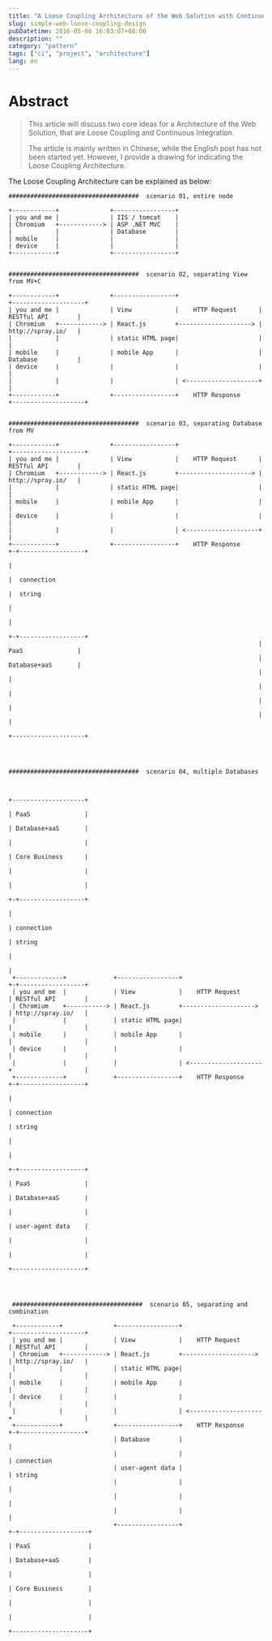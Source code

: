 ```yaml
---
title: "A Loose Coupling Architecture of the Web Solution with Continuous Integration"
slug: simple-web-loose-coupling-design
pubDatetime: 2016-05-06 16:03:07+08:00
description: ""
category: "pattern"
tags: ["ci", "project", "architecture"]
lang: en
---
```


# Abstract

> This article will discuss two core ideas for a Architecture of the Web Solution,
> that are Loose Coupling and Continuous Integration.
>
> The article is mainly written in Chinese, while the
> English post has not been started yet.
> However, I provide a drawing for indicating the Loose Coupling Architecture.

The Loose Coupling Architecture can be explained as below:

    ####################################  scenario 01, entire node

    +------------+              +-----------------+
    | you and me |              | IIS / tomcat    |
    | Chromium   +------------> | ASP .NET MVC    |
    |            |              | Database        |
    | mobile     |              |                 |
    | device     |              |                 |
    +------------+              +-----------------+


    ####################################  scenario 02, separating View from MV+C

    +------------+              +-----------------+                      +--------------------+
    | you and me |              | View            |    HTTP Request      | RESTful API        |
    | Chromium   +------------> | React.js        +--------------------> | http://spray.io/   |
    |            |              | static HTML page|                      |                    |
    | mobile     |              | mobile App      |                      | Database           |
    | device     |              |                 |                      |                    |
    |            |              |                 | <--------------------+                    |
    +------------+              +-----------------+    HTTP Response     +--------------------+


    ####################################  scenario 03, separating Database from MV

    +------------+              +-----------------+                      +--------------------+
    | you and me |              | View            |    HTTP Request      | RESTful API        |
    | Chromium   +------------> | React.js        +--------------------> | http://spray.io/   |
    |            |              | static HTML page|                      |                    |
    | mobile     |              | mobile App      |                      |                    |
    | device     |              |                 |                      |                    |
    |            |              |                 | <--------------------+                    |
    +------------+              +-----------------+    HTTP Response     +-+------------------+
                                                                           |
                                                                           |  connection
                                                                           |  string
                                                                           |
                                                                           |
                                                                         +-+------------------+
                                                                         | PaaS               |
                                                                         | Database+aaS       |
                                                                         |                    |
                                                                         |                    |
                                                                         |                    |
                                                                         |                    |
                                                                         +--------------------+




    ####################################  scenario 04, multiple Databases


                                                                          +--------------------+
                                                                          | PaaS               |
                                                                          | Database+aaS       |
                                                                          |                    |
                                                                          | Core Business      |
                                                                          |                    |
                                                                          |                    |
                                                                          +-+------------------+
                                                                            |
                                                                            | connection
                                                                            | string
                                                                            |
                                                                            |
     +-------------+             +-----------------+                      +-+------------------+
     | you and me  |             | View            |    HTTP Request      | RESTful API        |
     | Chromium    +-----------> | React.js        +--------------------> | http://spray.io/   |
     |             |             | static HTML page|                      |                    |
     | mobile      |             | mobile App      |                      |                    |
     | device      |             |                 |                      |                    |
     |             |             |                 | <--------------------+                    |
     +-------------+             +-----------------+    HTTP Response     +-+------------------+
                                                                            |
                                                                            | connection
                                                                            | string
                                                                            |
                                                                            |
                                                                          +-+------------------+
                                                                          | PaaS               |
                                                                          | Database+aaS       |
                                                                          |                    |
                                                                          | user-agent data    |
                                                                          |                    |
                                                                          |                    |
                                                                          +--------------------+




     ####################################  scenario 05, separating and combination

     +------------+              +-----------------+                      +--------------------+
     | you and me |              | View            |    HTTP Request      | RESTful API        |
     | Chromium   +------------> | React.js        +--------------------> | http://spray.io/   |
     |            |              | static HTML page|                      |                    |
     | mobile     |              | mobile App      |                      |                    |
     | device     |              |                 |                      |                    |
     |            |              |                 | <--------------------+                    |
     +------------+              +-----------------+    HTTP Response     +-+------------------+
                                 | Database        |                        |
                                 |                 |                        | connection
                                 | user-agent data |                        | string
                                 |                 |                        |
                                 |                 |                        |
                                 |                 |                        |
                                 +-----------------+                      +-+-------------------+
                                                                          | PaaS                |
                                                                          | Database+aaS        |
                                                                          |                     |
                                                                          | Core Business       |
                                                                          |                     |
                                                                          |                     |
                                                                          +---------------------+
